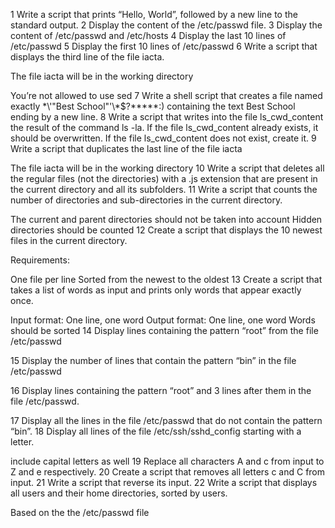 1 Write a script that prints “Hello, World”, followed by a new line to the standard output.
2 Display the content of the /etc/passwd file.
3 Display the content of /etc/passwd and /etc/hosts
4 Display the last 10 lines of /etc/passwd
5 Display the first 10 lines of /etc/passwd
6 Write a script that displays the third line of the file iacta.

The file iacta will be in the working directory

You’re not allowed to use sed
7 Write a shell script that creates a file named exactly \*\\'"Best School"\'\\*$\?\*\*\*\*\*:) containing the text Best School ending by a new line.
8 Write a script that writes into the file ls_cwd_content the result of the command ls -la. If the file ls_cwd_content already exists, it should be overwritten. If the file ls_cwd_content does not exist, create it.
9 Write a script that duplicates the last line of the file iacta

The file iacta will be in the working directory
10 Write a script that deletes all the regular files (not the directories) with a .js extension that are present in the current directory and all its subfolders.
11 Write a script that counts the number of directories and sub-directories in the current directory.

The current and parent directories should not be taken into account
Hidden directories should be counted
12 Create a script that displays the 10 newest files in the current directory.

Requirements:

One file per line
Sorted from the newest to the oldest
13 Create a script that takes a list of words as input and prints only words that appear exactly once.

Input format: One line, one word
Output format: One line, one word
Words should be sorted
14 Display lines containing the pattern “root” from the file /etc/passwd

15 Display the number of lines that contain the pattern “bin” in the file /etc/passwd

16 Display lines containing the pattern “root” and 3 lines after them in the file /etc/passwd.

17 Display all the lines in the file /etc/passwd that do not contain the pattern “bin”.
18 Display all lines of the file /etc/ssh/sshd_config starting with a letter.

include capital letters as well
19 Replace all characters A and c from input to Z and e respectively.
20 Create a script that removes all letters c and C from input.
21 Write a script that reverse its input.
22 Write a script that displays all users and their home directories, sorted by users.

Based on the the /etc/passwd file
